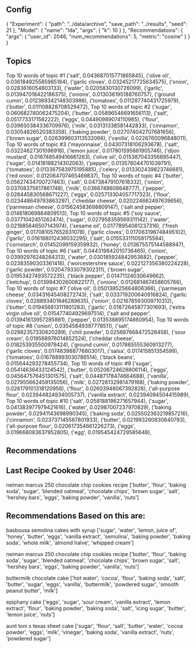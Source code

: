 ## Config

{
 "Experiment": {
  "path": "../data/archive",
  "save_path": "../results",
  "seed": 21
 },
 "Model": {
  "name": "lda",
  "args": {
   "k": 10
  }
 },
 "Recommendations": {
  "args": {
   "user_id": 2046,
   "num_recommendations": 5,
   "metric": "cosine"
  }
 }
}

## Topics
Top 10 words of topic #1
('salt', 0.043687015771865845), ('olive oil', 0.036184925585985184), ('garlic cloves', 0.03245217725634575), ('onion', 0.0283616054803133), ('water', 0.0205830130726099), ('garlic', 0.013947018422186375), ('onions', 0.013036195188760757), ('ground cumin', 0.012369342148303986), ('tomatoes', 0.011287740431725979), ('butter', 0.011108828708529472), 
Top 10 words of topic #2
('sugar', 0.060682740062475204), ('butter', 0.05896546691656113), ('salt', 0.0517733171582222), ('eggs', 0.04490989074110985), ('flour', 0.039650384336709976), ('milk', 0.03131338581442833), ('cinnamon', 0.03054826520383358), ('baking powder', 0.027074042707681656), ('brown sugar', 0.026399603113532066), ('vanilla', 0.0226760096848011), 
Top 10 words of topic #3
('mayonnaise', 0.04307318106293678), ('salt', 0.03224627301096916), ('lemon juice', 0.017901595681905746), ('dijon mustard', 0.016748549416661263), ('olive oil', 0.015387043356895447), ('sugar', 0.01418188214302063), ('pepper', 0.013576044701039791), ('tomatoes', 0.013367583975195885), ('celery', 0.013302439823746681), ('red onion', 0.012064707465469837), 
Top 10 words of topic #4
('butter', 0.05627434700727463), ('salt', 0.04738479107618332), ('onion', 0.03708375617861748), ('milk', 0.0366748608648777), ('pepper', 0.028445830568671227), ('eggs', 0.025713304057717323), ('flour', 0.023448649793863297), ('cheddar cheese', 0.020224662497639656), ('parmesan cheese', 0.015624583698809147), ('salt and pepper', 0.014618069864809513), 
Top 10 words of topic #5
('soy sauce', 0.03771042451262474), ('sugar', 0.027958359569311142), ('water', 0.021885646507143974), ('sesame oil', 0.01778954081237316), ('fresh ginger', 0.017081057652831078), ('garlic cloves', 0.017063196748495102), ('garlic', 0.016188012436032295), ('salt', 0.015533111058175564), ('cornstarch', 0.01452099159359932), ('honey', 0.013675575144588947), 
Top 10 words of topic #6
('salt', 0.044319842010736465), ('onion', 0.03992976248264313), ('water', 0.030185924842953682), ('pepper', 0.02383590303361416), ('worcestershire sauce', 0.022127356380224228), ('garlic powder', 0.02047933079302311), ('brown sugar', 0.01953427493572235), ('black pepper', 0.01471124030649662), ('ketchup', 0.013994302600622177), ('onions', 0.012681467458605766), 
Top 10 words of topic #7
('olive oil', 0.050138525664806366), ('parmesan cheese', 0.03431645408272743), ('salt', 0.033719200640916824), ('garlic cloves', 0.028893401846289635), ('onion', 0.021678593009710312), ('butter', 0.019456813111901283), ('garlic', 0.01872645877301693), ('extra virgin olive oil', 0.015477404929697514), ('salt and pepper', 0.013941613957285881), ('pepper', 0.013538895174860954), 
Top 10 words of topic #8
('onion', 0.03545849397778511), ('salt', 0.02982357330620289), ('chili powder', 0.025687668472528458), ('sour cream', 0.019568976014852524), ('cheddar cheese', 0.018253935500979424), ('ground cumin', 0.017865555360913277), ('garlic cloves', 0.017483988776803017), ('salsa', 0.017415851354599), ('tomatoes', 0.016788993030786514), ('black beans', 0.015644293278455734), 
Top 10 words of topic #9
('sugar', 0.05414636433124542), ('butter', 0.05206724628806114), ('eggs', 0.045647576451301575), ('salt', 0.04487178474664688), ('vanilla', 0.027955662459135056), ('milk', 0.02726132981479168), ('baking powder', 0.026179101318120956), ('flour', 0.02603946067392826), ('all-purpose flour', 0.023944824934005737), ('vanilla extract', 0.02394094504415989), 
Top 10 words of topic #10
('salt', 0.058188196271657944), ('sugar', 0.041383977979421616), ('water', 0.02987007237970829), ('baking powder', 0.02941143698990345), ('baking soda', 0.025502363219857216), ('cinnamon', 0.023737145587801933), ('butter', 0.021993260830640793), ('all-purpose flour', 0.020617354661226273), ('eggs', 0.019668083637952805), ('egg', 0.019545424729585648), 

## Recommendations
## Last Recipe Cooked by User 2046: 
neiman marcus  250 chocolate chip cookies recipe
['butter', 'flour', 'baking soda', 'sugar', 'blended oatmeal', 'chocolate chips', 'brown sugar', 'salt', 'hershey bars', 'eggs', 'baking powder', 'vanilla', 'nuts']

## Recommendations Based on this are:
basbousa   semolina cakes with syrup
['sugar', 'water', 'lemon, juice of', 'honey', 'butter', 'eggs', 'vanilla extract', 'semolina', 'baking powder', 'baking soda', 'whole milk', 'almond halve', 'whipped cream']

neiman marcus  250 chocolate chip cookies recipe
['butter', 'flour', 'baking soda', 'sugar', 'blended oatmeal', 'chocolate chips', 'brown sugar', 'salt', 'hershey bars', 'eggs', 'baking powder', 'vanilla', 'nuts']

buttermilk chocolate cake
['hot water', 'cocoa', 'flour', 'baking soda', 'salt', 'butter', 'sugar', 'eggs', 'vanilla', 'buttermilk', 'powdered sugar', 'smooth peanut butter', 'milk']

epiphany cake
['eggs', 'sugar', 'sour cream', 'vanilla extract', 'lemon extract', 'flour', 'baking powder', 'baking soda', 'salt', 'icing sugar', 'butter', 'lemon juice', 'nuts']

aunt toni s texas sheet cake
['sugar', 'flour', 'salt', 'butter', 'water', 'cocoa powder', 'eggs', 'milk', 'vinegar', 'baking soda', 'vanilla extract', 'nuts', 'powdered sugar']

